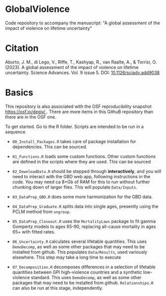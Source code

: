 # GlobalViolence

Code repository to accompany the manuscript: "A global assessment of the impact of violence on lifetime uncertainty"

# Citation

Aburto, J. M., di Lego, V., Riffe, T., Kashyap, R., van Raalte, A., & Torrisi, O. (2023). A global assessment of the impact of violence on lifetime uncertainty. Science Advances. Vol. 9 issue 5. DOI: [10.1126/sciadv.add9038](https://doi.org/10.1126/sciadv.add9038)

# Basics

This repository is also associated with the OSF reproducibility snapshot [https://osf.io/degjy/ ](https://osf.io/degjy/). There are more items in this GithuB repository than there are in the OSF one.

To get started. Go to the R folder. Scripts are intended to be run in a sequence

- `00_Install_Packages.R` takes care of package installation for dependencies. This can be sourced.

- `01_Functions.R` loads some custom functions. Other custom functions are defined in the scripts where they are used. This can be sourced

- `02_DownloadData.R` should be stepped through **interactively**, and you will need to interact with the GBD web app, following instructions in the code. You may need ca 8+Gb of RAM for this to run without further chunking down of larger files. This will populate `Data/Inputs`.

- `03_DataPrep_GBD.R` does some more harmonization for the GBD data.

- `04_DataPrep_Graduate.R` splits data into single ages, presently using the PCLM method from `ungroup`. 

- `05_DataPrep_Closeout.R` uses the `MortalityLaws` package to fit gamma Gompertz models to ages 65-90, replacing all-cause mortality in ages 65+ with fitted rates. 

- `06_Uncertainty.R` calculates several lifetable quantities. This uses `DemoDecomp`, as well as some other packages that may need to be installed from github. This populates `Data/Results`, used variously elsewhere. This step may take a long time to execute

- `07_Decomposition.R` decomposes differences in a selection of lifetable quantities between GPI high-violence countries and a synthetic low-violence standard. This uses `DemoDecomp`, as well as some other packages that may need to be installed from github. `Relationships.R` can also be run at this stage, independently.


